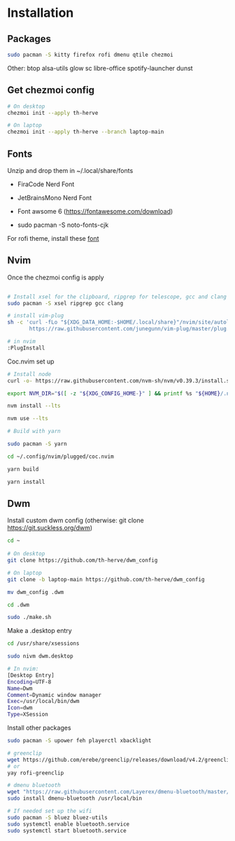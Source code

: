 # Installation

## Packages

```bash
sudo pacman -S kitty firefox rofi dmenu qtile chezmoi
```
Other: btop alsa-utils glow sc libre-office spotify-launcher dunst

## Get chezmoi config

```bash
# On desktop
chezmoi init --apply th-herve

# On laptop
chezmoi init --apply th-herve --branch laptop-main
```

## Fonts

Unzip and drop them in ~/.local/share/fonts
- FiraCode Nerd Font
- JetBrainsMono Nerd Font
- Font awsome 6 (https://fontawesome.com/download)

- sudo pacman -S noto-fonts-cjk


For rofi theme, install these [font](https://github.com/adi1090x/rofi/tree/master/fonts)


## Nvim

Once the chezmoi config is apply

```bash 
 
# Install xsel for the clipboard, ripgrep for telescope, gcc and clang for treesitter (coc.nvim ?)
sudo pacman -S xsel ripgrep gcc clang

# install vim-plug
sh -c 'curl -fLo "${XDG_DATA_HOME:-$HOME/.local/share}"/nvim/site/autoload/plug.vim --create-dirs \
       https://raw.githubusercontent.com/junegunn/vim-plug/master/plug.vim'

# in nvim
:PlugInstall

```
Coc.nvim set up

```bash
# Install node
curl -o- https://raw.githubusercontent.com/nvm-sh/nvm/v0.39.3/install.sh | bash

export NVM_DIR="$([ -z "${XDG_CONFIG_HOME-}" ] && printf %s "${HOME}/.nvm" || printf %s "${XDG_CONFIG_HOME}/nvm")" [ -s "$NVM_DIR/nvm.sh" ] && \. "$NVM_DIR/nvm.sh"

nvm install --lts

nvm use --lts

# Build with yarn

sudo pacman -S yarn

cd ~/.config/nvim/plugged/coc.nvim

yarn build

yarn install
```

## Dwm

Install custom dwm config (otherwise: git clone https://git.suckless.org/dwm)

```bash
cd ~
 
# On desktop
git clone https://github.com/th-herve/dwm_config

# On laptop
git clone -b laptop-main https://github.com/th-herve/dwm_config

mv dwm_config .dwm

cd .dwm

sudo ./make.sh
```

Make a .desktop entry

```bash
cd /usr/share/xsessions

sudo nivm dwm.desktop

# In nvim:
[Desktop Entry]
Encoding=UTF-8
Name=Dwm
Comment=Dynamic window manager
Exec=/usr/local/bin/dwm
Icon=dwm
Type=XSession
```

Install other packages

```bash
sudo pacman -S upower feh playerctl xbacklight

# greenclip
wget https://github.com/erebe/greenclip/releases/download/v4.2/greenclip
# or
yay rofi-greenclip

# dmenu bluetooth
wget "https://raw.githubusercontent.com/Layerex/dmenu-bluetooth/master/dmenu-bluetooth"
sudo install dmenu-bluetooth /usr/local/bin

# If needed set up the wifi
sudo pacman -S bluez bluez-utils
sudo systemctl enable bluetooth.service
sudo systemctl start bluetooth.service
```
